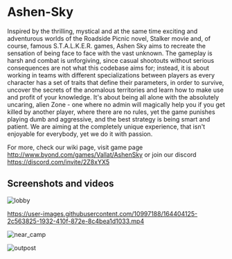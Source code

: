 # Ashen-Sky
Inspired by the thrilling, mystical and at the same time exciting and adventurous worlds of the Roadside Picnic novel, Stalker movie and, of course, famous S.T.A.L.K.E.R. games, Ashen Sky aims to recreate the sensation of being face to face with the vast unknown. The gameplay is harsh and combat is unforgiving, since casual shootouts without serious consequences are not what this codebase aims for; instead, it is about working in teams with different specializations between players as every character has a set of traits that define their parameters, in order to survive, uncover the secrets of the anomalous territories and learn how to make use and profit of your knowledge. It's about being all alone with the absolutely uncaring, alien Zone - one where no admin will magically help you if you get killed by another player, where there are no rules, yet the game punishes playing dumb and aggressive, and the best strategy is being smart and patient.
We are aiming at the completely unique experience, that isn't enjoyable for everybody, yet we do it with passion.

For more, check our wiki page, visit game page http://www.byond.com/games/Vallat/AshenSky or join our discord https://discord.com/invite/2Z8xYX5

## Screenshots and videos
![lobby](https://user-images.githubusercontent.com/10997188/164404611-46d18c08-ed34-4a06-ab15-83abed0d000e.png)

https://user-images.githubusercontent.com/10997188/164404125-2c563825-1932-410f-872e-8c4bea1d1033.mp4

![near_camp](https://user-images.githubusercontent.com/10997188/164404496-ad97ffd0-acc8-43d4-a026-6059a63505eb.jpg)

![outpost](https://user-images.githubusercontent.com/10997188/164404756-bbeeb64c-ccbf-44b5-a89d-95b1d54bf13a.png)
